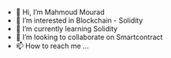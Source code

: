 - 👋 Hi, I’m Mahmoud Mourad
- 👀 I’m interested in Blockchain - Solidity
- 🌱 I’m currently learning Solidity
- 💞️ I’m looking to collaborate on Smartcontract
- 📫 How to reach me ...

<!---
cryptocoin1btc/cryptocoin1btc is a ✨ special ✨ repository because its `README.md` (this file) appears on your GitHub profile.
You can click the Preview link to take a look at your changes.
--->
